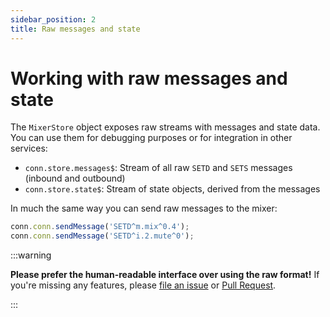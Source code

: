 ```yaml
---
sidebar_position: 2
title: Raw messages and state
---
```


# Working with raw messages and state

The `MixerStore` object exposes raw streams with messages and state data. You can use them for debugging purposes or for integration in other services:

- `conn.store.messages$`: Stream of all raw `SETD` and `SETS` messages (inbound and outbound)
- `conn.store.state$`: Stream of state objects, derived from the messages

In much the same way you can send raw messages to the mixer:

```ts
conn.conn.sendMessage('SETD^m.mix^0.4');
conn.conn.sendMessage('SETD^i.2.mute^0');
```

:::warning

**Please prefer the human-readable interface over using the raw format!** If you're missing any features, please [file an issue](https://github.com/fmalcher/soundcraft-ui/issues) or [Pull Request](https://github.com/fmalcher/soundcraft-ui/pulls).

:::
